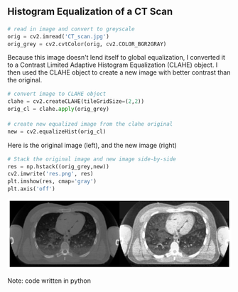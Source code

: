 ## Histogram Equalization of a CT Scan

```python
# read in image and convert to greyscale
orig = cv2.imread('CT_scan.jpg')
orig_grey = cv2.cvtColor(orig, cv2.COLOR_BGR2GRAY)
```

Because this image doesn't lend itself to global equalization, I converted it to a Contrast Limited Adaptive Histogram Equalization (CLAHE) object. I then used the CLAHE object to create a new image with better contrast than the original.
```python
# convert image to CLAHE object
clahe = cv2.createCLAHE(tileGridSize=(2,2))
orig_cl = clahe.apply(orig_grey)

# create new equalized image from the clahe original
new = cv2.equalizeHist(orig_cl)
```

Here is the original image (left), and the new image (right)
```python
# Stack the original image and new image side-by-side
res = np.hstack((orig_grey,new))
cv2.imwrite('res.png', res)
plt.imshow(res, cmap='gray')
plt.axis('off')
```







    
<img src="CT_equalized_grey.png" width="640" />
    
Note: code written in python

